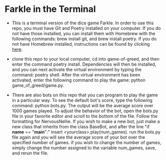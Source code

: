 # Farkle in the Terminal
* This is a terminal version of the dice game Farkle. In order to use this repo, you must have Git and Poetry installed on your computer. If you do not have those installed, you can install them with Homebrew with the following commands: brew install git, and brew install poetry. If you do not have Homebrew installed, instructions can be found by clicking [here](https://docs.brew.sh/Installation). 

* clone this repo to your local computer, cd into game-of-greed, and then enter the command poetry install. Dependencies will then be installed, and you can next activate the virtual environment by typing the command: poetry shell. After the virtual environment has been activated, enter the following command to play the game: python game_of_greed/game.py.

* There are also bots on this repo that you can program to play the game in a particular way. To see the default bot's score, type the following command: python bots.py. The output will be the average score over 1000 games played. To adjust the behavior of the bot, open the bots.py file in your favorite editor and scroll to the bottom of the file. Follow the formatting for NervousNellie. If you wish to make a new bot, just make a new class that inherits from the class BaseBot, and after the line "if __name__ == "__main__":" insert \<yourclass>.play(num_games). run the bots.py file again and you will see the average score of your bot over the specified number of games. if you wish to change the number of games, simply change the number assigned to the variable num_games, save, and rerun the file.
